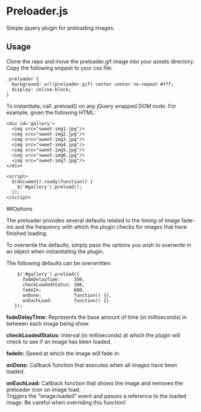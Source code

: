 # Preloader.js

Simple jquery plugin for preloading images.

## Usage 
Clone the repo and move the preloader.gif image into your assets directory.
Copy the following snippet to your css file: 
    
    .preloader { 
      background: url(preloader.gif) center center no-repeat #fff;
      display: inline-block;
    }


To instantiate, call .preload() on any jQuery wrapped DOM node.
For example, given the following HTML: 

    <div id='gallery'>
      <img src="sweet-img1.jpg"/>
      <img src="sweet-img2.jpg"/>
      <img src="sweet-img3.jpg"/>
      <img src="sweet-img4.jpg"/>
      <img src="sweet-img5.jpg"/>
      <img src="sweet-img6.jpg"/>
      <img src="sweet-img7.jpg"/>
    </div>
    
    <script>
      $(document).ready(function() {    
        $('#gallery').preload();
      });
    </script>

##Options

The preloader provides several defaults related to the timing of image fade-ins and
the frequency with which the plugin checks for images that have finished loading.

To overwrite the defaults, simply pass the options you wish to overwrite in an object when
instantiating the plugin.

The following defaults can be overwritten: 

        $('#gallery').preload({
          fadeDelayTime:     350,
          checkLoadedStatus: 300,
          fadeIn:            600,
          onDone:            function() {},
          onEachLoad:        function() {}
       });

**fadeDelayTime:** Represents the base amount of time (in milliseconds) in between each image being show.

**checkLoadedStatus:** Interval (in milliseconds) at which the plugin will check to see if an image has been loaded.

**fadeIn:** Speed at which the image will fade in.

**onDone:** Callback function that executes when all images have been loaded.

**onEachLoad:** Callback function that shows the image and removes the preloader icon on image load.  
Triggers the "image:loaded" event and passes a reference to the loaded image.  Be careful when overriding this function!
